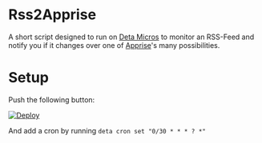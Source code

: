 # Rss2Apprise

A short script designed to run on [Deta Micros](https://deta.sh) to monitor an RSS-Feed
and notify you if it changes over one of [Apprise](https://github.com/caronc/apprise)'s
many possibilities.

# Setup

Push the following button:

[![Deploy](https://button.deta.dev/1/svg)](https://go.deta.dev/deploy?repo=https://github.com/mawoka-myblock/rss2apprise)

And add a cron by running `deta cron set "0/30 * * * ? *"`
